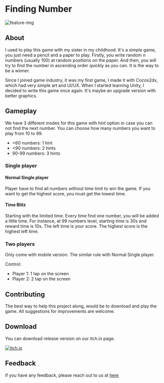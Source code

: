 
# Finding Number
![feature-img](https://i.ibb.co/52nGyXH/feature.png)
## About
I used to play this game with my sister in my childhood. It's a simple game, you just need a pencil and a paper to play. Firstly, you write random n numbers (usually 100) at random positions on the paper. And then, you will try to find the number in ascending order quickly as you can. It is the way to be a winner.

Since I joined game industry, it was my first game, I made it with Cocos2dx, which had very simple art and UI/UX. When I started learning Unity, I decided to write this game once again. It's maybe an upgrade version with better graphics. 

## Gameplay
We have 3 different modes for this game with hint option in case you can not find the next number. You can choose how many numbers you want to play from 10 to 99.
* <60 numbers: 1 hint
* <90 numbers: 2 hints
* 90-99 numbers: 3 hints

### Single player
#### Normal Single player
Player have to find all numbers without time limit to win the game. If you want to get the highest score, you must get the lowest time.
#### Time Blitz
Starting with the limited time. Every time find one number, you will be added a little time. For instance, at 99 numbers level, starting time is 30s and reward time is 10s. The left time is your score. The highest score is the highest left time.
### Two players 
Only come with mobile version. The similar rule with Normal Single player. 

Control:
* Player 1: 1 tap on the screen
* Player 2: 2 tap on the screen

## Contributing
The best way to help this project along, would be to download and play the game. All suggestions for improvements are welcome.

## Download
You can download release version on our itch.io page.

[![itch.io](https://i.ibb.co/z2TGYV6/itch-io-200px.png)](https://kkingstudio.itch.io/) 
## Feedback

If you have any feedback, please reach out to us at [here](mailto:ledthang@hotmail.com)

